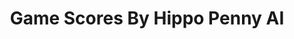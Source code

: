 ---
title: Game Scores By Hippo Penny AI
layout: scoredetail
permalink: /meta-score/thank-goodness-youre-here
header:
  teaser: /assets/images/thank-goodness-youre-here.jpg
  video:
    id: W-Vyg4J6RBU
    provider: youtube
---
